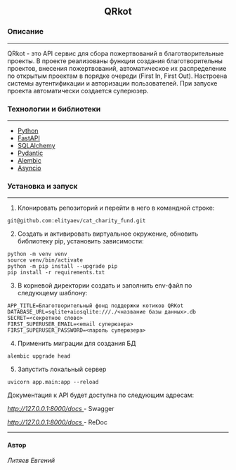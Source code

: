 <h2 align="center">QRkot</h2>


### Описание

---
QRkot - это API сервис для сбора пожертвований в благотворительные 
проекты. В проекте реализованы функции создания благотворительны 
проектов, внесения пожертвований, автоматическое их распределение 
по открытым проектам в порядке очереди (First In, First Out). 
Настроена системы аутентификации и авторизации пользователей. 
При запуске проекта автоматически создается суперюзер.

### Технологии и библиотеки

---
* [Python](https://www.python.org/)
* [FastAPI](https://fastapi.tiangolo.com/)
* [SQLAlchemy](https://pypi.org/project/SQLAlchemy/)
* [Pydantic](https://pypi.org/project/pydantic/)
* [Alembic](https://pypi.org/project/alembic/)
* [Asyncio](https://docs.python.org/3/library/asyncio.html)

### Установка и запуск

---
1. Клонировать репозиторий и перейти в него в командной строке:

```
git@github.com:elityaev/cat_charity_fund.git
```

2. Создать и активировать виртуальное окружение,
обновить библиотеку pip, установить зависимости:

```
python -m venv venv
source venv/bin/activate
python -m pip install --upgrade pip
pip install -r requirements.txt
```
3. В корневой директории создать и заполнить env-файл 
по следующему шаблону:

```
APP_TITLE=Благотворительный фонд поддержки котиков QRKot
DATABASE_URL=sqlite+aiosqlite:///./<название базы данных>.db
SECRET=<секретное слово>
FIRST_SUPERUSER_EMAIL=<email суперюзера>
FIRST_SUPERUSER_PASSWORD=<пароль суперюзера>
```
4. Применить миграции для создания БД

```
alembic upgrade head
```

5. Запустить локальный сервер  

```
uvicorn app.main:app --reload

```

 Документация к API будет доступна по следующим адресам:



*[http://127.0.0.1:8000/docs ](http://127.0.0.1:8000/docs)* - Swagger

*[http://127.0.0.1:8000/docs ](http://127.0.0.1:8000/docs)* - ReDoc
___

#### Автор

_Литяев Евгений_



